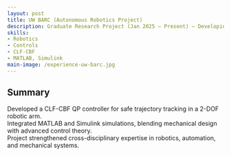 ```yaml
---
layout: post
title: UW BARC (Autonomous Robotics Project)
description: Graduate Research Project (Jan 2025 – Present) — Developing safe autonomous control systems for a 2-DOF robotic arm.
skills:
- Robotics
- Controls
- CLF-CBF
- MATLAB, Simulink
main-image: /experience-uw-barc.jpg
---
```


## Summary

Developed a CLF-CBF QP controller for safe trajectory tracking in a 2-DOF robotic arm.  
Integrated MATLAB and Simulink simulations, blending mechanical design with advanced control theory.  
Project strengthened cross-disciplinary expertise in robotics, automation, and mechanical systems.
